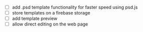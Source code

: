 - [ ] add .psd template functionality for faster speed using psd.js
- [ ] store templates on a firebase storage
- [ ] add template preview
- [ ] allow direct editing on the web page